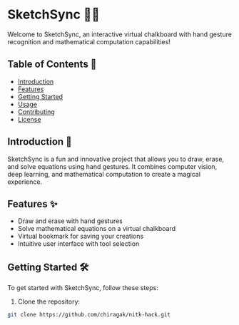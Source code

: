 # SketchSync 🌈✨

Welcome to SketchSync, an interactive virtual chalkboard with hand gesture recognition and mathematical computation capabilities!

## Table of Contents 📜

- [Introduction](#introduction)
- [Features](#features)
- [Getting Started](#getting-started)
- [Usage](#usage)
- [Contributing](#contributing)
- [License](#license)

## Introduction 🚀

SketchSync is a fun and innovative project that allows you to draw, erase, and solve equations using hand gestures. It combines computer vision, deep learning, and mathematical computation to create a magical experience.

## Features ✨

- Draw and erase with hand gestures
- Solve mathematical equations on a virtual chalkboard
- Virtual bookmark for saving your creations
- Intuitive user interface with tool selection

## Getting Started 🛠️

To get started with SketchSync, follow these steps:

1. Clone the repository:

```bash
git clone https://github.com/chiragak/nitk-hack.git
